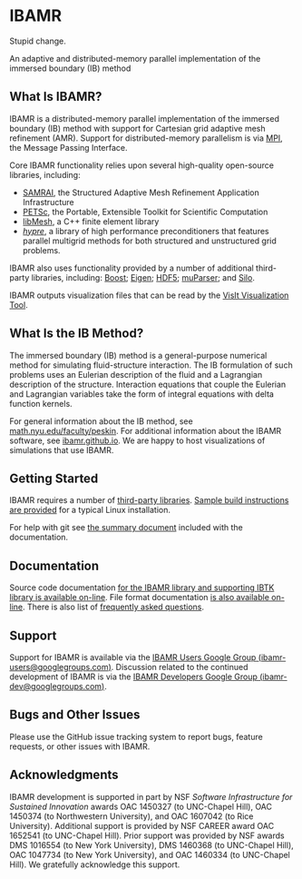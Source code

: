 IBAMR
=====

Stupid change.

An adaptive and distributed-memory parallel implementation of the immersed boundary (IB) method

What Is IBAMR?
--------------

IBAMR is a distributed-memory parallel implementation of the immersed boundary (IB) method with support for Cartesian grid adaptive mesh refinement (AMR).  Support for distributed-memory parallelism is via [MPI](http://www.mcs.anl.gov/research/projects/mpi), the Message Passing Interface.

Core IBAMR functionality relies upon several high-quality open-source libraries, including:
 * [SAMRAI](https://computation.llnl.gov/projects/samrai), the Structured Adaptive Mesh Refinement Application Infrastructure
 * [PETSc](http://www.mcs.anl.gov/petsc), the Portable, Extensible Toolkit for Scientific Computation
 * [libMesh](http://libmesh.sourceforge.net), a C++ finite element library
 * [*hypre*](http://computation.llnl.gov/casc/linear_solvers/sls_hypre.html), a library of high performance preconditioners that features parallel multigrid methods for both structured and unstructured grid problems.

IBAMR also uses functionality provided by a number of additional third-party libraries, including: [Boost](http://www.boost.org); [Eigen](http://eigen.tuxfamily.org/index.php); [HDF5](http://www.hdfgroup.org/HDF5); [muParser](http://muparser.beltoforion.de); and [Silo](https://wci.llnl.gov/codes/silo).

IBAMR outputs visualization files that can be read by the [VisIt Visualization Tool](https://wci.llnl.gov/codes/visit).

What Is the IB Method?
----------------------

The immersed boundary (IB) method is a general-purpose numerical method for simulating fluid-structure interaction.  The IB formulation of such problems uses an Eulerian description of the fluid and a Lagrangian description of the structure.  Interaction equations that couple the Eulerian and Lagrangian variables take the form of integral equations with delta function kernels.

For general information about the IB method, see [math.nyu.edu/faculty/peskin](http://math.nyu.edu/faculty/peskin).  For additional information about the IBAMR software, see [ibamr.github.io](http://ibamr.github.io).  We are happy to host visualizations of simulations that use IBAMR.

Getting Started
---------------

IBAMR requires a number of [third-party libraries](../../wiki/ThirdPartyLibraries). [Sample build instructions are provided](../../wiki/Building) for a typical Linux installation. 

For help with git see [the summary document](./doc/git.md) included with the documentation.

Documentation
-------------

Source code documentation [for the IBAMR library and supporting IBTK library is available on-line](http://ibamr.github.io/docs). File format documentation [is also available on-line](https://ibamr.github.io/IBAMR-docs/ibamr/html/class_i_b_a_m_r_1_1_i_b_standard_initializer.html#details).  There is also list of [frequently asked questions](https://ibamr.github.io/faq).

Support
-------

Support for IBAMR is available via the [IBAMR Users Google Group (ibamr-users@googlegroups.com)](http://groups.google.com/group/ibamr-users).  Discussion related to the continued development of IBAMR is via the [IBAMR Developers Google Group (ibamr-dev@googlegroups.com)](http://groups.google.com/group/ibamr-dev).

Bugs and Other Issues
---------------------

Please use the GitHub issue tracking system to report bugs, feature requests, or other issues with IBAMR.

Acknowledgments
---------------

IBAMR development is supported in part by NSF <i>Software Infrastructure for Sustained Innovation</i> awards OAC 1450327 (to UNC-Chapel Hill), OAC 1450374 (to Northwestern University), and OAC 1607042 (to Rice University).  Additional support is provided by NSF CAREER award OAC 1652541 (to UNC-Chapel Hill).  Prior support was provided by NSF awards DMS 1016554 (to New York University), DMS 1460368 (to UNC-Chapel Hill), OAC 1047734 (to New York University), and OAC 1460334 (to UNC-Chapel Hill).  We gratefully acknowledge this support.

